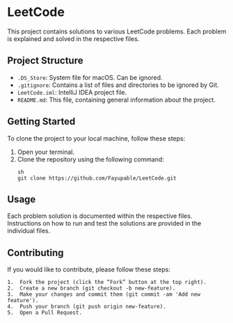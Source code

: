 # LeetCode

This project contains solutions to various LeetCode problems. Each problem is explained and solved in the respective files.

## Project Structure

- `.DS_Store`: System file for macOS. Can be ignored.
- `.gitignore`: Contains a list of files and directories to be ignored by Git.
- `LeetCode.iml`: IntelliJ IDEA project file.
- `README.md`: This file, containing general information about the project.

## Getting Started

To clone the project to your local machine, follow these steps:

1. Open your terminal.
2. Clone the repository using the following command:
   ```
   sh
   git clone https://github.com/Fayupable/LeetCode.git

   ```

## Usage

Each problem solution is documented within the respective files. Instructions on how to run and test the solutions are provided in the individual files.

## Contributing

If you would like to contribute, please follow these steps:

	1.	Fork the project (click the “Fork” button at the top right).
	2.	Create a new branch (git checkout -b new-feature).
	3.	Make your changes and commit them (git commit -am 'Add new feature').
	4.	Push your branch (git push origin new-feature).
	5.	Open a Pull Request.

 
